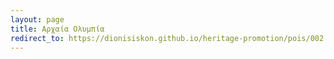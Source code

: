 ```yaml
---
layout: page
title: Αρχαία Ολυμπία
redirect_to: https://dionisiskon.github.io/heritage-promotion/pois/002.html
---
```

